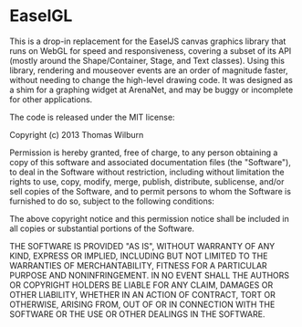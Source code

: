EaselGL
=======

This is a drop-in replacement for the EaselJS canvas graphics library that runs on WebGL for speed and responsiveness, covering a subset of its API (mostly around the Shape/Container, Stage, and Text classes). Using this library, rendering and mouseover events are an order of magnitude faster, without needing to change the high-level drawing code. It was designed as a shim for a graphing widget at ArenaNet, and may be buggy or incomplete for other applications.

The code is released under the MIT license:

Copyright (c) 2013 Thomas Wilburn

Permission is hereby granted, free of charge, to any person obtaining a copy of
this software and associated documentation files (the "Software"), to deal in
the Software without restriction, including without limitation the rights to
use, copy, modify, merge, publish, distribute, sublicense, and/or sell copies of
the Software, and to permit persons to whom the Software is furnished to do so,
subject to the following conditions:

The above copyright notice and this permission notice shall be included in all
copies or substantial portions of the Software.

THE SOFTWARE IS PROVIDED "AS IS", WITHOUT WARRANTY OF ANY KIND, EXPRESS OR
IMPLIED, INCLUDING BUT NOT LIMITED TO THE WARRANTIES OF MERCHANTABILITY, FITNESS
FOR A PARTICULAR PURPOSE AND NONINFRINGEMENT. IN NO EVENT SHALL THE AUTHORS OR
COPYRIGHT HOLDERS BE LIABLE FOR ANY CLAIM, DAMAGES OR OTHER LIABILITY, WHETHER
IN AN ACTION OF CONTRACT, TORT OR OTHERWISE, ARISING FROM, OUT OF OR IN
CONNECTION WITH THE SOFTWARE OR THE USE OR OTHER DEALINGS IN THE SOFTWARE.